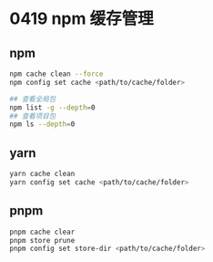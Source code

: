 # 0419 npm 缓存管理

## npm

```bash
npm cache clean --force
npm config set cache <path/to/cache/folder>

## 查看全局包
npm list -g --depth=0
## 查看项目包
npm ls --depth=0
```

## yarn

```bash
yarn cache clean
yarn config set cache <path/to/cache/folder>
```

## pnpm

```bash
pnpm cache clear
pnpm store prune
pnpm config set store-dir <path/to/cache/folder>
```